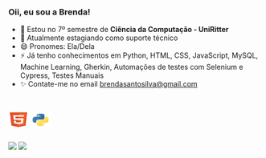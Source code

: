 ### Oii, eu sou a Brenda!

- 🌱 Estou no 7º semestre de **Ciência da Computação - UniRitter**
- 👯 Atualmente estagiando como suporte técnico
- 😄 Pronomes: Ela/Dela
- ⚡ Já tenho conhecimentos em Python, HTML, CSS, JavaScript, MySQL, Machine Learning, Gherkin, Automações de testes com Selenium e Cypress, Testes Manuais
- ✨ Contate-me no email brendasantosilva@gmail.com
##
<div style="display: inline_block"><br>
  <img align="center" alt="Rafa-HTML" height="30" width="40" src="https://raw.githubusercontent.com/devicons/devicon/master/icons/html5/html5-original.svg">
  <img align="center" alt="Rafa-Python" height="30" width="40" src="https://raw.githubusercontent.com/devicons/devicon/master/icons/python/python-original.svg">
   
   
</div>

##

<div> 
  
<a href="https://instagram.com/brendasxnts/" target="_blank"><img src="https://img.shields.io/badge/-Instagram-%23E4405F?style=for-the-badge&logo=instagram&logoColor=white" target="_blank"></a>
  <a href="https://www.linkedin.com/in/brenda-santos-92044a1ab" target="_blank"><img src="https://img.shields.io/badge/-LinkedIn-%230077B5?style=for-the-badge&logo=linkedin&logoColor=white" target="_blank"></a> 
  
</div>


